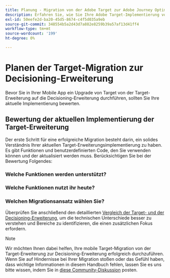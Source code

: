 ```yaml
---
title: Planung - Migration von der Adobe Target zur Adobe Journey Optimizer - Decisioning Mobile-Erweiterung
description: Erfahren Sie, wie Sie Ihre Adobe Target-Implementierung von at.js 2.x auf Adobe Experience Platform Web SDK planen.
exl-id: 50eefe2d-ba20-45d5-8674-c4f5d035a9eb
source-git-commit: 348554b5a2d43d7a882e8259b39a57af13d41ff4
workflow-type: tm+mt
source-wordcount: '199'
ht-degree: 0%

---
```


# Planen der Target-Migration zur Decisioning-Erweiterung

Bevor Sie in Ihrer Mobile App ein Upgrade von Target von der Target-Erweiterung auf die Decisioning-Erweiterung durchführen, sollten Sie Ihre aktuelle Implementierung bewerten.

## Bewertung der aktuellen Implementierung der Target-Erweiterung

Der erste Schritt für eine erfolgreiche Migration besteht darin, ein solides Verständnis Ihrer aktuellen Target-Erweiterungsimplementierung zu haben. Es gibt Funktionen und benutzerdefinierten Code, den Sie verwenden können und der aktualisiert werden muss. Berücksichtigen Sie bei der Bewertung Folgendes:

### Welche Funktionen werden unterstützt?

<!--Platform Web SDK is under continuous active development and features and enhancements are added regularly. As you evaluate your current at.js implementation, refer to the [supported use cases](https://github.com/orgs/adobe/projects/18/views/1) page for the latest information.-->

### Welche Funktionen nutzt ihr heute?

<!--Platform Web SDK is a new library that consolidates all Adobe solutions for the websites into a single SDK. This enables tighter integration and enables new capabilities unique to Adobe Experience Platform. However, this also means at.js functions are not backwards compatible with Platform Web SDK. As you evaluate your current implementation, make note of the following:

- at.js functions such as `getOffer()` and `applyOffer()`
- Modifications to Target's global settings
- Integration with Adobe Analytics
- Use of a flicker mitigation script
- Use of response tokens
- Use of mbox, profile, and entity parameters
- Custom code unique to your implementation-->

### Welchen Migrationsansatz wählen Sie?

<!--Once you have revisited your at.js implementation, you need to determine a migration approach. There are two options:

- Migrate all Adobe applications at once across the entire site
- Migrate on a page-by-page basis

Because Platform Web SDK combines and enables multiple Adobe applications, you must coordinate the Target migration of other Adobe applications like Analytics and Audience Manager. All Adobe libraries on a given page should be migrated at the same time. A mixed implementation of Platform Web SDK for Target and AppMeasurement for Analytics on a particular page is not supported. However, a mixed implementation across different pages is supported, for example Platform Web SDK on page A, and at.js with AppMeasurement on page B.

As you migrate, you should plan on following your company's process for testing and releasing new code and use things like development, qa, and staging environments before you release to production.-->

<!--
>[!CAUTION]
>
>Redirect offers are not supported in page-by-page migrations if redirecting from a page with one library to a page with a different library
-->


Überprüfen Sie anschließend den detaillierten [Vergleich der Target- und der Decisioning-Erweiterung](detailed-comparison.md), um die technischen Unterschiede besser zu verstehen und Bereiche zu identifizieren, die einen zusätzlichen Fokus erfordern.

>[!NOTE]
>
>Wir möchten Ihnen dabei helfen, Ihre mobile Target-Migration von der Target-Erweiterung zur Decisioning-Erweiterung erfolgreich durchzuführen. Wenn Sie auf Hindernisse bei Ihrer Migration stoßen oder das Gefühl haben, dass wichtige Informationen in diesem Handbuch fehlen, lassen Sie es uns bitte wissen, indem Sie in [diese Community-Diskussion](https://experienceleaguecommunities.adobe.com/t5/adobe-experience-platform-data/tutorial-discussion-migrate-target-from-at-js-to-web-sdk/m-p/575587#M463) posten.
